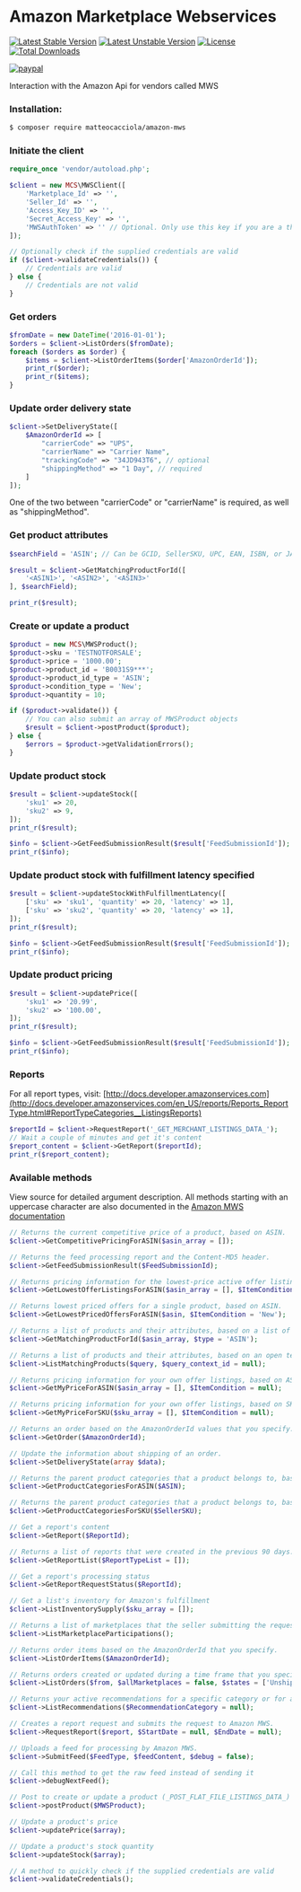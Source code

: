 # Amazon Marketplace Webservices
[![Latest Stable Version](https://poser.pugx.org/mcs/amazon-mws/v/stable)](https://packagist.org/packages/mcs/amazon-mws) [![Latest Unstable Version](https://poser.pugx.org/mcs/amazon-mws/v/unstable)](https://packagist.org/packages/mcs/amazon-mws) [![License](https://poser.pugx.org/mcs/amazon-mws/license)](https://packagist.org/packages/mcs/amazon-mws) [![Total Downloads](https://poser.pugx.org/mcs/amazon-mws/downloads)](https://packagist.org/packages/mcs/amazon-mws)

[![paypal](https://www.paypalobjects.com/en_US/i/btn/btn_donateCC_LG.gif)](https://www.paypal.com/cgi-bin/webscr?cmd=_s-xclick&hosted_button_id=FQG5EWN987PJW)

Interaction with the Amazon Api for vendors called MWS

### Installation:
```bash
$ composer require matteocacciola/amazon-mws
```
### Initiate the client
```php
require_once 'vendor/autoload.php';

$client = new MCS\MWSClient([
    'Marketplace_Id' => '',
    'Seller_Id' => '',
    'Access_Key_ID' => '',
    'Secret_Access_Key' => '',
    'MWSAuthToken' => '' // Optional. Only use this key if you are a third party user/developer
]);

// Optionally check if the supplied credentials are valid
if ($client->validateCredentials()) {
    // Credentials are valid
} else {
    // Credentials are not valid
}
```
### Get orders
```php
$fromDate = new DateTime('2016-01-01');
$orders = $client->ListOrders($fromDate);
foreach ($orders as $order) {
    $items = $client->ListOrderItems($order['AmazonOrderId']);
    print_r($order);
    print_r($items);
}
```
### Update order delivery state
```php
$client->SetDeliveryState([
    $AmazonOrderId => [
        "carrierCode" => "UPS",
        "carrierName" => "Carrier Name",
        "trackingCode" => "34JD943T6", // optional
        "shippingMethod" => "1 Day", // required
    ]
]);
```
One of the two between "carrierCode" or "carrierName" is required, as well as "shippingMethod".
### Get product attributes
```php
$searchField = 'ASIN'; // Can be GCID, SellerSKU, UPC, EAN, ISBN, or JAN

$result = $client->GetMatchingProductForId([
    '<ASIN1>', '<ASIN2>', '<ASIN3>'
], $searchField);

print_r($result);
```
### Create or update a product
```php
$product = new MCS\MWSProduct();
$product->sku = 'TESTNOTFORSALE';
$product->price = '1000.00';
$product->product_id = 'B0031S9***';
$product->product_id_type = 'ASIN';
$product->condition_type = 'New';
$product->quantity = 10;

if ($product->validate()) {
    // You can also submit an array of MWSProduct objects
    $result = $client->postProduct($product);    
} else {
    $errors = $product->getValidationErrors();        
}  
```

### Update product stock
```php
$result = $client->updateStock([
    'sku1' => 20,
    'sku2' => 9,
]);
print_r($result);

$info = $client->GetFeedSubmissionResult($result['FeedSubmissionId']);
print_r($info);
```

### Update product stock with fulfillment latency specified
```php
$result = $client->updateStockWithFulfillmentLatency([
    ['sku' => 'sku1', 'quantity' => 20, 'latency' => 1],
    ['sku' => 'sku2', 'quantity' => 20, 'latency' => 1],
]);
print_r($result);

$info = $client->GetFeedSubmissionResult($result['FeedSubmissionId']);
print_r($info);
```

### Update product pricing
```php
$result = $client->updatePrice([
    'sku1' => '20.99',
    'sku2' => '100.00',
]);
print_r($result);

$info = $client->GetFeedSubmissionResult($result['FeedSubmissionId']);
print_r($info);
```
### Reports
For all report types, visit:  [http://docs.developer.amazonservices.com](http://docs.developer.amazonservices.com/en_US/reports/Reports_ReportType.html#ReportTypeCategories__ListingsReports)

```php
$reportId = $client->RequestReport('_GET_MERCHANT_LISTINGS_DATA_');
// Wait a couple of minutes and get it's content
$report_content = $client->GetReport($reportId);
print_r($report_content);
```
### Available methods
View source for detailed argument description.
All methods starting with an uppercase character are also documented in the [Amazon MWS documentation](http://docs.developer.amazonservices.com/en_US/dev_guide/index.html)

```php
// Returns the current competitive price of a product, based on ASIN.
$client->GetCompetitivePricingForASIN($asin_array = []);

// Returns the feed processing report and the Content-MD5 header.
$client->GetFeedSubmissionResult($FeedSubmissionId);

// Returns pricing information for the lowest-price active offer listings for up to 20 products, based on ASIN.
$client->GetLowestOfferListingsForASIN($asin_array = [], $ItemCondition = null);

// Returns lowest priced offers for a single product, based on ASIN.
$client->GetLowestPricedOffersForASIN($asin, $ItemCondition = 'New');

// Returns a list of products and their attributes, based on a list of ASIN, GCID, SellerSKU, UPC, EAN, ISBN, and JAN values.
$client->GetMatchingProductForId($asin_array, $type = 'ASIN');

// Returns a list of products and their attributes, based on an open text based query
$client->ListMatchingProducts($query, $query_context_id = null);

// Returns pricing information for your own offer listings, based on ASIN.
$client->GetMyPriceForASIN($asin_array = [], $ItemCondition = null);

// Returns pricing information for your own offer listings, based on SKU.
$client->GetMyPriceForSKU($sku_array = [], $ItemCondition = null);

// Returns an order based on the AmazonOrderId values that you specify.
$client->GetOrder($AmazonOrderId);

// Update the information about shipping of an order.
$client->SetDeliveryState(array $data);

// Returns the parent product categories that a product belongs to, based on ASIN.
$client->GetProductCategoriesForASIN($ASIN);

// Returns the parent product categories that a product belongs to, based on SellerSKU.
$client->GetProductCategoriesForSKU($SellerSKU);

// Get a report's content
$client->GetReport($ReportId);

// Returns a list of reports that were created in the previous 90 days.
$client->GetReportList($ReportTypeList = []);

// Get a report's processing status
$client->GetReportRequestStatus($ReportId);

// Get a list's inventory for Amazon's fulfillment
$client->ListInventorySupply($sku_array = []);

// Returns a list of marketplaces that the seller submitting the request can sell in, and a list of participations that include seller-specific information in that marketplace
$client->ListMarketplaceParticipations();

// Returns order items based on the AmazonOrderId that you specify.
$client->ListOrderItems($AmazonOrderId);

// Returns orders created or updated during a time frame that you specify.
$client->ListOrders($from, $allMarketplaces = false, $states = ['Unshipped', 'PartiallyShipped'], $FulfillmentChannel = 'MFN');

// Returns your active recommendations for a specific category or for all categories for a specific marketplace.
$client->ListRecommendations($RecommendationCategory = null);

// Creates a report request and submits the request to Amazon MWS.
$client->RequestReport($report, $StartDate = null, $EndDate = null);

// Uploads a feed for processing by Amazon MWS.
$client->SubmitFeed($FeedType, $feedContent, $debug = false);

// Call this method to get the raw feed instead of sending it
$client->debugNextFeed();

// Post to create or update a product (_POST_FLAT_FILE_LISTINGS_DATA_)
$client->postProduct($MWSProduct);

// Update a product's price
$client->updatePrice($array);

// Update a product's stock quantity
$client->updateStock($array);

// A method to quickly check if the supplied credentials are valid
$client->validateCredentials();
```
